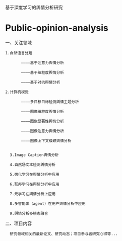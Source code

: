 基于深度学习的舆情分析研究

# Public-opinion-analysis

一、关注领域

    1.自然语言处理

           ————基于注意力舆情分析
   
           ————基于细粒度舆情分析
   
           ————基于对抗舆情分析
 
    2.计算机视觉

           ————多目标目标检测舆情主题分析
   
           ————图像细粒度舆情分析
   
           ————图像显著性舆情分析
   
           ————图像注意力舆情分析
   
           ————图像上下文级联舆情分析
   
   
      3.Image Caption舆情分析
 
      4.自然场文本检测舆情分析
   
      5.强化学习在舆情分析中应用
  
      6.联邦学习在舆情分析中应用
  
      7.元学习在舆情分析上应用
  
      8.多智能体（agent）在用户舆情分析中应用

      9.舆情分析多模态融合

二、项目内容

      研究领域相关的最新论文、研究动态；项目参与者研究心得等...

